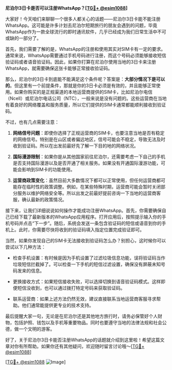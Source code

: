 **尼泊尔3日卡是否可以注册WhatsApp？[[TG💪+ @esim1088](https://t.me/s/esim1088)]**

大家好！今天咱们来聊聊一个很多人都关心的话题——尼泊尔3日卡能不能注册WhatsApp。这可能是许多计划去尼泊尔短期旅行的朋友会遇到的问题，毕竟WhatsApp作为一款全球流行的即时通讯软件，几乎已经成为我们日常生活中不可或缺的一部分了。

首先，我们需要了解的是，WhatsApp的注册和使用其实对SIM卡有一定的要求。通常来说，WhatsApp需要通过手机号码进行注册，而这个号码必须能够接收短信验证码或者语音验证码。因此，如果你打算在尼泊尔使用当地的3日卡来注册WhatsApp，就需要确保这张卡能够正常接收验证码。

那么，尼泊尔的3日卡到底能不能满足这个条件呢？答案是：**大部分情况下是可以的**。但这里有一个前提条件，那就是你的3日卡必须是有效的，并且能够正常使用。如果你购买的是正规渠道的本地运营商提供的SIM卡，比如尼泊尔电信（Ncell）或尼泊尔电话公司（NTC），一般来说是没有问题的。这些运营商在当地有着良好的网络覆盖和服务质量，所以它们提供的SIM卡通常都能顺利接收到验证码。

不过，也有几点需要注意：

1. **网络信号问题**：即使你选择了正规运营商的SIM卡，也要注意当地是否有稳定的网络信号。特别是在山区或者偏远地区，信号可能会不稳定，导致无法及时收到验证码。所以在出发前最好先了解一下目的地的网络状况。
   
2. **国际漫游限制**：如果你是从其他国家前往尼泊尔，还需要考虑一下自己的手机是否支持国际漫游以及是否开通了相关服务。如果没有开通国际漫游功能，可能会影响到SIM卡的功能使用。

3. **运营商政策变化**：虽然目前大多数情况下都可以正常使用，但任何运营商都可能存在临时性的政策调整。例如，在某些特殊时期，运营商可能会暂时关闭部分服务以维护网络安全等。所以出发之前最好提前咨询一下当地的运营商客服，确认最新的政策情况。

接下来，让我们详细说说如何操作才能成功注册WhatsApp。首先，你需要确保自己已经下载了最新版本的WhatsApp应用程序。打开应用后，按照提示输入你的手机号码并点击“下一步”。随后，系统会发送一条包含验证码的短信或语音到你的手机上。此时，你需要尽快将收到的验证码填入指定位置完成验证即可。

当然，如果你发现自己的SIM卡无法接收到验证码怎么办？别担心，这时候你可以尝试以下几种方法：

- 检查手机设置：有时候是因为手机设置了过滤垃圾信息功能，误将验证码当作垃圾短信拦截掉了。可以检查一下手机的短信过滤设置，确保没有屏蔽未知号码发来的信息。
  
- 更换接收方式：如果短信接收失败，可以选择切换到语音验证码模式。这样即便短信没收到，也可以通过拨打特定号码来获取验证码。

- 联系运营商：如果上述方法仍然无效，建议直接联系当地运营商客服寻求帮助。他们通常能提供更专业的技术支持。

最后提醒大家一句，无论是在尼泊尔还是其他地方旅行时，请务必保管好个人财物，包括护照、钱包以及手机等重要物品。同时也要遵守当地的法律法规和社会公德，做一个文明的游客。

好了，关于尼泊尔3日卡能否注册WhatsApp的话题就介绍到这里啦！希望这篇文章对你有所帮助。如果你还有其他疑问，欢迎随时留言讨论哦～[[TG💪+ @esim1088](https://t.me/s/esim1088)]

[[TG💪+ @esim1088](https://t.me/s/esim1088) ![Image](https://i.postimg.cc/4NQfJmqS/Snipaste-2025-05-13-00-14-12.png)]